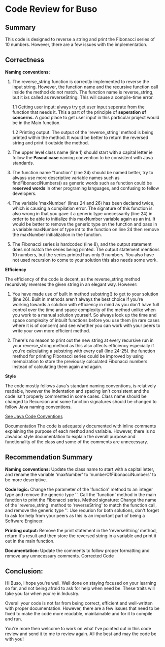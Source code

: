 # Code Review for Buso

## Summary

This code is designed to reverse a string and print the Fibonacci series of 10 numbers. However, there are a few issues with the implementation.

## Correctness

**Naming conventions:**

1. The reverse_string function is correctly implemented to reverse the input string. However, the function name and the recursive function call inside the method do not match. The function name is reverse_string, but it ixs called as reverseString. This will cause a compile-time error.

   1.1 Getting user input: always try get user input seperate from the function that needs it. This a part of the principle of **seperation of concerns.** A good place to get user input in this particular project would be in the Main function.

   1.2 Printing output: The output of the 'reverse_string' method is being printed within the method. It would be better to return the reversed string and print it outside the method.

2. The upper level class name (line 1) should start with a capital letter ie follow the **Pascal case** naming convention to be consistent with Java standards.

3. The function name "function" (line 24) should be named better, try to always use more descriptive variable names such as findFibonacciNumbers() as generic words such as function could be **reserved words** in other programing languages, and confusing to fellow developers.

4. The variable 'maxNumber' (lines 24 and 26) has been declared twice, which is causing a compilation error. The signature of this function is also wrong in that you gave it a generic type <T> unecessarily (line 24) in order to be able to initialize this maxNumber variable again as an int. It would be better to remove the generic type on the function and pass in a variable maxNumber of type int to the function on line 24 then remove the maxNumber initialization in the function.

5. The Fibonacci series is hardcoded (line 8), and the output statement does not match the series being printed. The output statement mentions 10 numbers, but the series printed has only 9 numbers. You also have not used recursion to come to your solution this also needs some work.

**Efficiency**

The efficiency of the code is decent, as the reverse_string method recursively reverses the given string in an elegant way. However:

1. You have made use of built in method substring() to get to your solution (line 26). Built in methods aren't always the best choice if you're working towards a solution with efficiency in mind as you don't have full control over the time and space complexity of the method unlike when you work to a manual solution yourself. So always look up the time and space complexity of inbuilt functions before you use them (in rare cases where it is of concern) and see whether you can work with your peers to write your own more efficient method.

2. There's no reason to print out the new string at every recursive run in your reverse_string method as this also affects efficiency especially if you're calculating a substring with every call (line 24-25). the function method for printing Fibonacci series could be improved by using memoization to store the previously calculated Fibonacci numbers instead of calculating them again and again.

**Style**

The code mostly follows Java's standard naming conventions, is relatively readable, however the indentation and spacing isn't consistent and the code isn't properly commented in some cases. Class name should be changed to Recursion and some function signatures should be changed to follow Java naming conventions.

[See Java Code Conventions](https://www.oracle.com/technetwork/java/codeconventions-150003.pdf)

Documentation
The code is adequately documented with inline comments explaining the purpose of each method and variable. However, there is no Javadoc style documentation to explain the overall purpose and functionality of the class and some of the comments are unnecessary.

## Recommendation Summary

**Naming conventions:** Update the class name to start with a capital letter, and rename the variable 'maxNumber' to 'numberOfFibonacciNumbers' to be more descriptive.

**Code logic:** Change the parameter of the 'function' method to an integer type and remove the generic type '<T>'. Call the 'function' method in the main function to print the Fibonacci series.
Method signature: Change the name of the 'reverse_string' method to 'reverseString' to match the function call, and remove the generic type '<T>'. Use recurion for both solutions, don't forget to ask for help from your peers as this is an important part of being a Software Engineer.

**Printing output:** Remove the print statement in the 'reverseString' method, return it's result and then store the reversed string in a variable and print it out in the main function.

**Documentation:** Update the comments to follow proper formatting and remove any unnecessary comments.
Corrected Code

## Conclusion:

Hi Buso, I hope you're well. Well done on staying focused on your learning so far, and not being afraid to ask for help when need be. These traits will take you far when you're in Industry.

Overall your code is not far from being correct, efficient and well-written with proper documentation. However, there are a few issues that need to be fixed to make the code more readable, maintainable and for it to compile and run.

You're more then welcome to work on what I've pointed out in this code review and send it to me to review again. All the best and may the code be with you!
